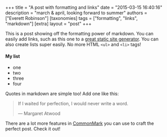 +++
title =  "A post with formatting and links"
date =   "2015-03-15 16:40:16"
description = "march & april, looking forward to summer"
authors = ["Everett Robinson"]
[taxonomies]
tags = ["formatting", "links", "markdown"]
[extra]
layout = "post"
+++

This is a post showing off the formatting power of markdown. You can easily add links, such as this one to a [great static site generator](https://getzola.org). You can also create lists super easily. No more HTML ```<ul>``` and ```<li>``` tags!

#### My list
* one
* two
* three
* four
 
Quotes in markdown are simple too! Add one like this:

> If I waited for perfection, I would never write a word.
>
> — Margaret Atwood

There are a lot more features in [CommonMark](https://commonmark.org/) you can use to craft the perfect post. Check it out!